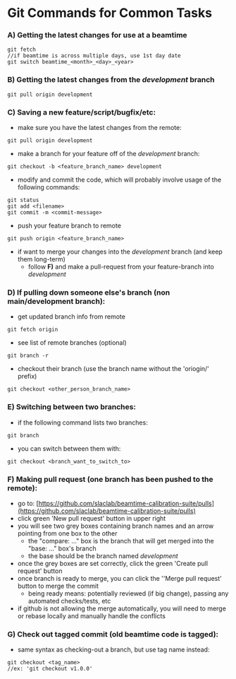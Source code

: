 # Git Commands for Common Tasks

### A) Getting the latest changes for use at a beamtime
```
git fetch
//if beamtime is across multiple days, use 1st day date
git switch beamtime_<month>_<day>_<year>
```

### B) Getting the latest changes from the _development_ branch
```
git pull origin development
```
    
### C) Saving a new feature/script/bugfix/etc:
* make sure you have the latest changes from the remote:
```
git pull origin development
```
* make a branch for your feature off of the _development_ branch:
```
git checkout -b <feature_branch_name> development
```
* modify and commit the code, which will probably involve usage of the following commands:
```
git status
git add <filename>
git commit -m <commit-message>
```
* push your feature branch to remote
```
git push origin <feature_branch_name>
```
* if want to merge your changes into the _development_ branch (and keep them long-term)
  * follow **F)** and make a pull-request from your feature-branch into _development_

### D) If pulling down someone else's branch (non main/development branch):
* get updated branch info from remote
```
git fetch origin
```
* see list of remote branches (optional)
```
git branch -r
```
* checkout their branch (use the branch name without the 'oriogin/' prefix)
```
git checkout <other_person_branch_name>
```

### E) Switching between two branches:
* if the following command lists two branches:
```
git branch
```
* you can switch between them with:
```
git checkout <branch_want_to_switch_to>
```

### F) Making pull request (one branch has been pushed to the remote):  
* go to: [https://github.com/slaclab/beamtime-calibration-suite/pulls](https://github.com/slaclab/beamtime-calibration-suite/pulls)
* click green 'New pull request' button in upper right  
* you will see two grey boxes containing branch names and an arrow pointing from one box to the other  
  * the "compare: ..." box is the branch that will get merged into the "base: ..." box's branch  
  * the base should be the branch named _development_  
* once the grey boxes are set correctly, click the green 'Create pull request' button  
* once branch is ready to merge, you can click the ''Merge pull request' button to merge the commit  
  * being ready means: potentially reviewed (if big change), passing any automated checks/tests, etc  
* if github is not allowing the merge automatically, you will need to merge or rebase locally and manually handle the conflicts  

### G) Check out tagged commit (old beamtime code is tagged):

* same syntax as checking-out a branch, but use tag name instead:
```
git checkout <tag_name>
//ex: 'git checkout v1.0.0'
```